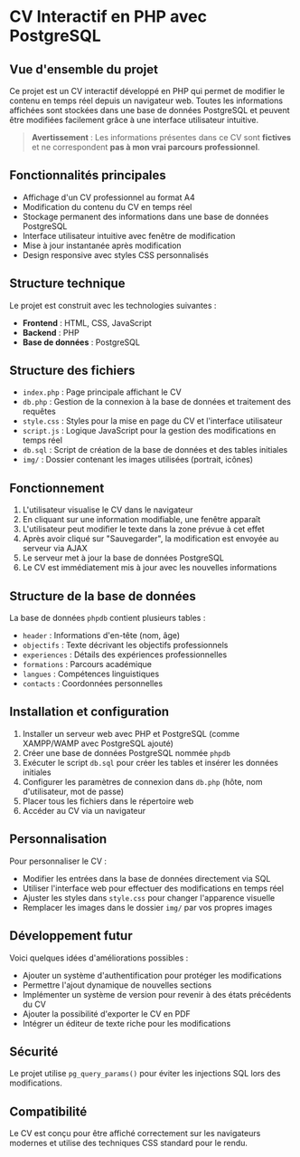# CV Interactif en PHP avec PostgreSQL

## Vue d'ensemble du projet

Ce projet est un CV interactif développé en PHP qui permet de modifier le contenu en temps réel depuis un navigateur web. Toutes les informations affichées sont stockées dans une base de données PostgreSQL et peuvent être modifiées facilement grâce à une interface utilisateur intuitive.
> **Avertissement** : Les informations présentes dans ce CV sont **fictives** et ne correspondent **pas à mon vrai parcours professionnel**.

## Fonctionnalités principales

- Affichage d'un CV professionnel au format A4
- Modification du contenu du CV en temps réel
- Stockage permanent des informations dans une base de données PostgreSQL
- Interface utilisateur intuitive avec fenêtre de modification
- Mise à jour instantanée après modification
- Design responsive avec styles CSS personnalisés

## Structure technique

Le projet est construit avec les technologies suivantes :

- **Frontend** : HTML, CSS, JavaScript
- **Backend** : PHP
- **Base de données** : PostgreSQL

## Structure des fichiers

- `index.php` : Page principale affichant le CV
- `db.php` : Gestion de la connexion à la base de données et traitement des requêtes
- `style.css` : Styles pour la mise en page du CV et l'interface utilisateur
- `script.js` : Logique JavaScript pour la gestion des modifications en temps réel
- `db.sql` : Script de création de la base de données et des tables initiales
- `img/` : Dossier contenant les images utilisées (portrait, icônes)

## Fonctionnement

1. L'utilisateur visualise le CV dans le navigateur
2. En cliquant sur une information modifiable, une fenêtre apparaît
3. L'utilisateur peut modifier le texte dans la zone prévue à cet effet
4. Après avoir cliqué sur "Sauvegarder", la modification est envoyée au serveur via AJAX
5. Le serveur met à jour la base de données PostgreSQL
6. Le CV est immédiatement mis à jour avec les nouvelles informations

## Structure de la base de données

La base de données `phpdb` contient plusieurs tables :

- `header` : Informations d'en-tête (nom, âge)
- `objectifs` : Texte décrivant les objectifs professionnels
- `experiences` : Détails des expériences professionnelles
- `formations` : Parcours académique
- `langues` : Compétences linguistiques
- `contacts` : Coordonnées personnelles

## Installation et configuration

1. Installer un serveur web avec PHP et PostgreSQL (comme XAMPP/WAMP avec PostgreSQL ajouté)
2. Créer une base de données PostgreSQL nommée `phpdb`
3. Exécuter le script `db.sql` pour créer les tables et insérer les données initiales
4. Configurer les paramètres de connexion dans `db.php` (hôte, nom d'utilisateur, mot de passe)
5. Placer tous les fichiers dans le répertoire web
6. Accéder au CV via un navigateur

## Personnalisation

Pour personnaliser le CV :
- Modifier les entrées dans la base de données directement via SQL
- Utiliser l'interface web pour effectuer des modifications en temps réel
- Ajuster les styles dans `style.css` pour changer l'apparence visuelle
- Remplacer les images dans le dossier `img/` par vos propres images

## Développement futur

Voici quelques idées d'améliorations possibles :
- Ajouter un système d'authentification pour protéger les modifications
- Permettre l'ajout dynamique de nouvelles sections 
- Implémenter un système de version pour revenir à des états précédents du CV
- Ajouter la possibilité d'exporter le CV en PDF
- Intégrer un éditeur de texte riche pour les modifications

## Sécurité

Le projet utilise `pg_query_params()` pour éviter les injections SQL lors des modifications.

## Compatibilité

Le CV est conçu pour être affiché correctement sur les navigateurs modernes et utilise des techniques CSS standard pour le rendu.
